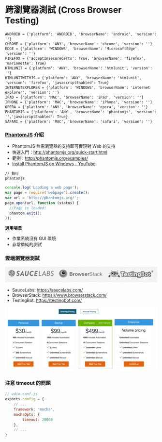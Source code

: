 #  跨瀏覽器測試 (Cross Browser Testing)

```
ANDROID = {'platform': 'ANDROID', 'browserName': 'android', 'version': ''}
CHROME = {'platform': 'ANY', 'browserName': 'chrome', 'version': ''}
EDGE = {'platform': 'WINDOWS', 'browserName': 'MicrosoftEdge', 'version': ''}
FIREFOX = {'acceptInsecureCerts': True, 'browserName': 'firefox', 'marionette': True}
HTMLUNIT = {'platform': 'ANY', 'browserName': 'htmlunit', 'version': ''}
HTMLUNITWITHJS = {'platform': 'ANY', 'browserName': 'htmlunit', 'version': 'firefox', 'javascriptEnabled': True}
INTERNETEXPLORER = {'platform': 'WINDOWS', 'browserName': 'internet explorer', 'version': ''}
IPAD = {'platform': 'MAC', 'browserName': 'iPad', 'version': ''}
IPHONE = {'platform': 'MAC', 'browserName': 'iPhone', 'version': ''}
OPERA = {'platform': 'ANY', 'browserName': 'opera', 'version': ''}
PHANTOMJS = {'platform': 'ANY', 'browserName': 'phantomjs', 'version': '','javascriptEnabled': True}
SAFARI = {'platform': 'MAC', 'browserName': 'safari', 'version': ''}
```

### [PhantomJS](<http://phantomjs.org/>) 介紹

* PhantomJS 無需瀏覽器的支持即可實現對 Web 的支持
* 快速入門：<http://phantomjs.org/quick-start.html>
* 範例：<http://phantomjs.org/examples/>
* [Install PhantomJS on Windows - YouTube](https://www.youtube.com/watch?v=L8Lw53MjDdY)

```
// 執行
phantomjs
```

```js
console.log('Loading a web page');
var page = require('webpage').create();
var url = 'http://phantomjs.org/';
page.open(url, function (status) {
  //Page is loaded!
  phantom.exit();
});
```

**適用場景**

* 作業系統沒有 GUI 環境
* 非常單純的測試

### 雲端瀏覽器測試

![](assets/cross-browser-testing.png)

* SauceLabs: <https://saucelabs.com/>
* BrowserStack: <https://www.browserstack.com/>
* TestingBot: <https://testingbot.com/>

![](assets/price.png)

### 注意 timeout 的問題

```js
// wdio.conf.js
exports.config = {
    // ...
    framework: 'mocha',
    mochaOpts: {
        timeout: 20000
    },
    // ...
}
```
